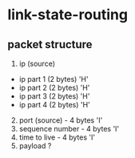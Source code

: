 # link-state-routing

## packet structure

1) ip (source)
- ip part 1 (2 bytes) 'H'
- ip part 2 (2 bytes) 'H'
- ip part 3 (2 bytes) 'H'
- ip part 4 (2 bytes) 'H'
2) port (source) - 4 bytes 'I'
3) sequence number - 4 bytes 'I'
4) time to live - 4 bytes 'I'
5) payload ?